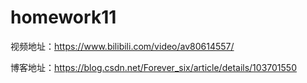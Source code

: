 # homework11
视频地址：https://www.bilibili.com/video/av80614557/


博客地址：https://blog.csdn.net/Forever_six/article/details/103701550
